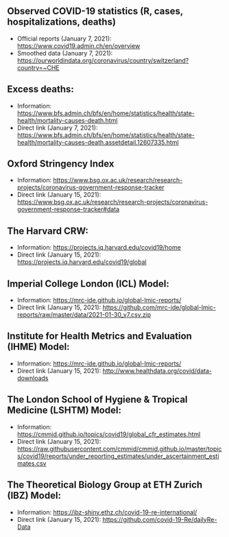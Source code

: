 ## Observed COVID-19 statistics (R, cases, hospitalizations, deaths)
- Official reports (January 7, 2021):
https://www.covid19.admin.ch/en/overview
- Smoothed data (January 7, 2021):
https://ourworldindata.org/coronavirus/country/switzerland?country=~CHE

## Excess deaths:
- Information:
https://www.bfs.admin.ch/bfs/en/home/statistics/health/state-health/mortality-causes-death.html
- Direct link (January 7, 2021):
https://www.bfs.admin.ch/bfs/en/home/statistics/health/state-health/mortality-causes-death.assetdetail.12607335.html

## Oxford Stringency Index 
- Information:
https://www.bsg.ox.ac.uk/research/research-projects/coronavirus-government-response-tracker
- Direct link (January 15, 2021):
https://www.bsg.ox.ac.uk/research/research-projects/coronavirus-government-response-tracker#data

## The Harvard CRW:
- Information:
https://projects.iq.harvard.edu/covid19/home
- Direct link (January 15, 2021):
https://projects.iq.harvard.edu/covid19/global

## Imperial College London (ICL) Model:
- Information:
https://mrc-ide.github.io/global-lmic-reports/
- Direct link (January 15, 2021):
https://github.com/mrc-ide/global-lmic-reports/raw/master/data/2021-01-30_v7.csv.zip

## Institute for Health Metrics and Evaluation (IHME) Model:
- Information:
https://mrc-ide.github.io/global-lmic-reports/
- Direct link (January 15, 2021):
http://www.healthdata.org/covid/data-downloads

## The London School of Hygiene & Tropical Medicine (LSHTM) Model:
- Information:
https://cmmid.github.io/topics/covid19/global_cfr_estimates.html
- Direct link (January 15, 2021):
https://raw.githubusercontent.com/cmmid/cmmid.github.io/master/topics/covid19/reports/under_reporting_estimates/under_ascertainment_estimates.csv

## The Theoretical Biology Group at ETH Zurich (IBZ) Model:
- Information:
https://ibz-shiny.ethz.ch/covid-19-re-international/
- Direct link (January 15, 2021):
https://github.com/covid-19-Re/dailyRe-Data
